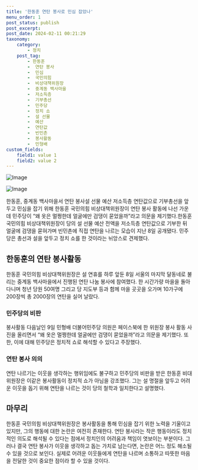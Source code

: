 ```yaml
---
title: '한동훈 연탄 봉사로 민심 잡았나'
menu_order: 1
post_status: publish
post_excerpt: 
post_date: 2024-02-11 00:21:29
taxonomy:
    category:
        - 정치
    post_tag:
        - 한동훈
        -  연탄 봉사
        -  민심
        -  국민의힘
        -  비상대책위원장
        -  중계동 백사마을
        -  저소득층
        -  기부총선
        -  민주당
        -  정치 쇼
        -  설 선물
        -  예산
        -  연탄값
        -  빈민촌
        -  봉사활동
        -  민형배
custom_fields:
    field1: value 1
    field2: value 2
---
```


![Image](https://imgnews.pstatic.net/image/277/2024/02/10/0005378523_001_20240210173601369.jpg?type=w647)

![Image](https://imgnews.pstatic.net/image/277/2024/02/10/0005378523_002_20240210173601406.jpg?type=w647)

한동훈, 중계동 백사마을서 연탄 봉사설 선물 예산 저소득층 연탄값으로 기부총선을 앞두고 민심을 잡기 위해 한동훈 국민의힘 비상대책위원장이 연탄 봉사 활동에 나선 가운데 민주당이 “왜 옷은 멀쩡한데 얼굴에만 검댕이 묻었을까”라고 의문을 제기했다.한동훈 국민의힘 비상대책위원장이 당의 설 선물 예산 전액을 저소득층 연탄값으로 기부한 뒤 얼굴에 검댕을 묻혀가며 빈민촌에 직접 연탄을 나르는 모습이 지난 8일 공개됐다. 민주당은 총선과 설을 앞두고 정치 쇼를 한 것이라는 뉘앙스로 견제했다.
## 한동훈의 연탄 봉사활동
한동훈 국민의힘 비상대책위원장은 설 연휴를 하루 앞둔 8일 서울의 마지막 달동네로 불리는 중계동 백사마을에서 진행된 연탄 나눔 봉사에 참여했다. 한 시간가량 마을을 돌아다니며 청년 당원 50여명 그리고 당 지도부 등과 함께 마을 곳곳을 오가며 10가구에 200장씩 총 2000장의 연탄을 실어 날랐다.
### 민주당의 비판
봉사활동 다음날인 9일 민형배 더불어민주당 의원은 페이스북에 한 위원장 봉사 활동 사진을 올리면서 “왜 옷은 멀쩡한데 얼굴에만 검댕이 묻었을까”라고 의문을 제기했다. 또한, 이에 대해 민주당은 정치적 쇼로 해석할 수 있다고 주장했다.
### 연탄 봉사 의의
연탄 나르기는 이웃을 생각하는 행위임에도 불구하고 민주당의 비판을 받은 한동훈 비대위원장은 이같은 봉사활동이 정치적 쇼가 아님을 강조했다. 그는 설 명절을 앞두고 어려운 이웃을 돕기 위해 연탄을 나르는 것이 당의 철학과 일치한다고 설명했다.
## 마무리
한동훈 국민의힘 비상대책위원장은 봉사활동을 통해 민심을 잡기 위한 노력을 기울이고 있지만, 그의 행동에 대한 논란은 여전히 존재한다. 연탄 봉사라는 작은 행동이라도 정치적인 의도로 해석될 수 있다는 점에서 정치인의 어려움과 책임이 엿보이는 부분이다. 그러나 결국 연탄 봉사가 이웃을 생각하고 돕는 가치로 남는다면, 논란은 어느 정도 해소될 수 있을 것으로 보인다. 실제로 어려운 이웃들에게 연탄을 나르며 소통하고 따뜻한 마음을 전달한 것이 중요한 점이라 할 수 있을 것이다.
